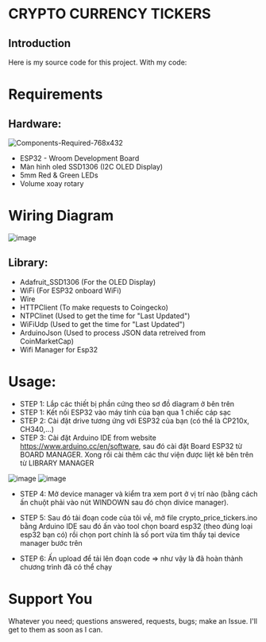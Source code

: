 # CRYPTO CURRENCY TICKERS

## Introduction

Here is my source code for this project. With my code:

# Requirements
## Hardware:

![Components-Required-768x432](https://github.com/user-attachments/assets/e9a152f1-a4ec-4885-b548-0d71d6c21139)


 - ESP32 - Wroom Development Board
 - Màn hình oled SSD1306 (I2C OLED Display)
 - 5mm Red & Green LEDs
 - Volume xoay rotary
   
# Wiring Diagram

![image](https://github.com/user-attachments/assets/4b20a8dd-c46c-48e2-bfa2-429b2fef8cb2)

## Library:
 - Adafruit_SSD1306 (For the OLED Display)
 - WiFi (For ESP32 onboard WiFi)
 - Wire
 - HTTPClient (To make requests to Coingecko)
 - NTPClinet (Used to get the time for "Last Updated")
 - WiFiUdp (Used to get the time for "Last Updated")
 - ArduinoJson (Used to process JSON data retreived from CoinMarketCap)
 - Wifi Manager for Esp32

# Usage:
 - STEP 1: Lắp các thiết bị phần cứng theo sơ đồ dỉagram ở bên trên
 - STEP 1: Kết nối ESP32 vào máy tính của bạn qua 1 chiếc cáp sạc
 - STEP 2: Cài đặt drive tương ứng với ESP32 của bạn (có thể là CP210x, CH340,...)
 - STEP 3: Cài đặt Arduino IDE from website https://www.arduino.cc/en/software, sau đó cài đặt Board ESP32 từ BOARD MANAGER. Xong rồi cài thêm các thư viện được liệt kê bên trên từ LIBRARY MANAGER
   
![image](https://github.com/user-attachments/assets/15a506d2-a7bf-41f9-990d-bb82d9b5d6ce)
![image](https://github.com/user-attachments/assets/f61d31a9-ab18-4601-a67f-a017a1f02ea9)

 - STEP 4: Mở device manager và kiểm tra xem port ở vị trí nào (bằng cách ấn chuột phải vào nút WINDOWN sau đó chọn divice manager).
 
 - STEP 5: Sau đó tải đoạn code của tôi về, mở file crypto_price_tickers.ino bằng Arduino IDE sau đó ấn vào tool chọn board esp32 (theo đúng loại esp32 bạn có) rồi chọn port chính là số port vừa tìm thấy tại device manager bước trên
 - STEP 6: Ấn upload để tải lên đoạn code => như vậy là đã hoàn thành chương trình đã có thể chạy
# Support You
Whatever you need; questions answered, requests, bugs; make an Issue. I'll get to them as soon as I can.
